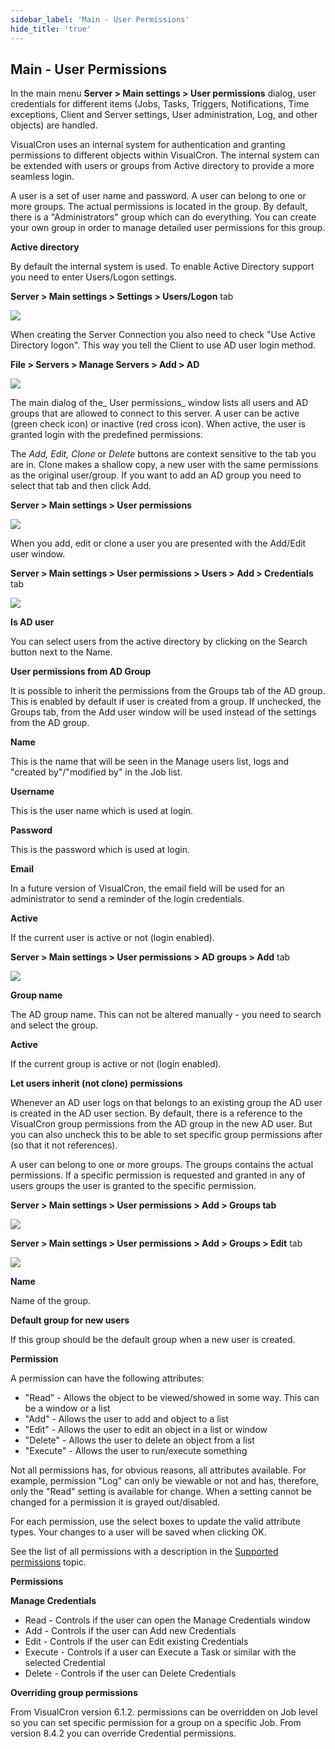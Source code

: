 ```yaml
---
sidebar_label: 'Main - User Permissions'
hide_title: 'true'
---
```


## Main - User Permissions

In the main menu **Server > Main settings > User permissions** dialog, user credentials for different items (Jobs, Tasks, Triggers, Notifications, Time exceptions, Client and Server settings, User administration, Log, and other objects) are handled.
 
VisualCron uses an internal system for authentication and granting permissions to different objects within VisualCron. The internal system can be extended with users or groups from Active directory to provide a more seamless login.
 
A user is a set of user name and password. A user can belong to one or more groups. The actual permissions is located in the group. By default, there is a "Administrators" group which can do everything. You can create your own group in order to manage detailed user permissions for this group.
 
**Active directory**

By default the internal system is used. To enable Active Directory support you need to enter Users/Logon settings.
 
**Server > Main settings > Settings > Users/Logon** tab

![](../../../static/img/servermainsettingsuserpermission.png)

When creating the Server Connection you also need to check "Use Active Directory logon". This way you tell the Client to use AD user login method.

**File > Servers > Manage Servers > Add > AD**

![](../../../static/img/fileserversmanageaddad.png)

The main dialog of the_ User permissions_ window lists all users and AD groups that are allowed to connect to this server. A user can be active (green check icon) or inactive (red cross icon). When active, the user is granted login with the predefined permissions.
 
The _Add, Edit, Clone_ or _Delete_ buttons are context sensitive to the tab you are in. Clone makes a shallow copy, a new user with the same permissions as the original user/group. If you want to add an AD group you need to select that tab and then click Add.
 
**Server > Main settings > User permissions**

![](../../../static/img/newpermissions.png)

When you add, edit or clone a user you are presented with the Add/Edit user window.
 
**Server > Main settings > User permissions > Users > Add > Credentials** tab

![](../../../static/img/servermainsettingsuserpermissionadd.png)

**Is AD user**

You can select users from the active directory by clicking on the Search button next to the Name.
 
**User permissions from AD Group**

It is possible to inherit the permissions from the Groups tab of the AD group. This is enabled by default if user is created from a group. If unchecked, the Groups tab, from the Add user window will be used instead of the settings from the AD group.
 
**Name**

This is the name that will be seen in the Manage users list, logs and "created by"/"modified by" in the Job list.
 
**Username**

This is the user name which is used at login.
 
**Password**

This is the password which is used at login.
 
**Email**

In a future version of VisualCron, the email field will be used for an administrator to send a reminder of the login credentials.
 
**Active**

If the current user is active or not (login enabled).

**Server > Main settings > User permissions > AD groups > Add** tab

![](../../../static/img/servermainsettingsuserpermissionadadd.png)

**Group name**

The AD group name. This can not be altered manually - you need to search and select the group.
 
**Active**

If the current group is active or not (login enabled).
 
**Let users inherit (not clone) permissions**

Whenever an AD user logs on that belongs to an existing group the AD user is created in the AD user section. By default, there is a reference to the VisualCron group permissions from the AD group in the new AD user. But you can also uncheck this to be able to set specific group permissions after (so that it not references).
 
 
A user can belong to one or more groups. The groups contains the actual permissions. If a specific permission is requested and granted in any of users groups the user is granted to the specific permission.
 
**Server > Main settings > User permissions > Add > Groups tab**

![](../../../static/img/servermainsettingsuserpermissionadgroupsadd.png)

**Server > Main settings > User permissions > Add > Groups > Edit** tab

![](../../../static/img/servermainsettingsuserpermissionaddgroupsaddedit.png)

**Name**

Name of the group.
 
**Default group for new users**

If this group should be the default group when a new user is created.
 
**Permission**

A permission can have the following attributes:
* "Read" - Allows the object to be viewed/showed in some way. This can be a window or a list
* "Add" - Allows the user to add and object to a list
* "Edit" - Allows the user to edit an object in a list or window
* "Delete" - Allows the user to delete an object from a list
* "Execute" - Allows the user to run/execute something
 
Not all permissions has, for obvious reasons, all attributes available. For example, permission "Log" can only be viewable or not and has, therefore, only the "Read" setting is available for change. When a setting cannot be changed for a permission it is grayed out/disabled.
 
For each permission, use the select boxes to update the valid attribute types. Your changes to a user will be saved when clicking OK.
 
See the list of all permissions with a description in the [Supported permissions](../server/supported-permissions) topic.
 
**Permissions**

**Manage Credentials**

* Read - Controls if the user can open the Manage Credentials window
* Add - Controls if the user can Add new Credentials
* Edit - Controls if the user can Edit existing Credentials
* Execute - Controls if a user can Execute a Task or similar with the selected Credential
* Delete - Controls if the user can Delete Credentials
 
 
**Overriding group permissions**

From VisualCron version 6.1.2. permissions can be overridden on Job level so you can set specific permission for a group on a specific Job. From version 8.4.2 you can override Credential permissions.